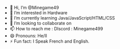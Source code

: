 - 👋 Hi, I’m @Minegame49
- 👀 I’m interested in Hardware
- 🌱 I’m currently learning Java/JavaScript/HTML/CSS
- 💞️ I’m looking to collaborate on 
- 📫 How to reach me : DIscord : Minegame499
- 😄 Pronouns: He/Il
- ⚡ Fun fact: I Speak French and English.

<!---
Minegame49/Minegame49 is a ✨ special ✨ repository because its `README.md` (this file) appears on your GitHub profile.
You can click the Preview link to take a look at your changes.
--->
